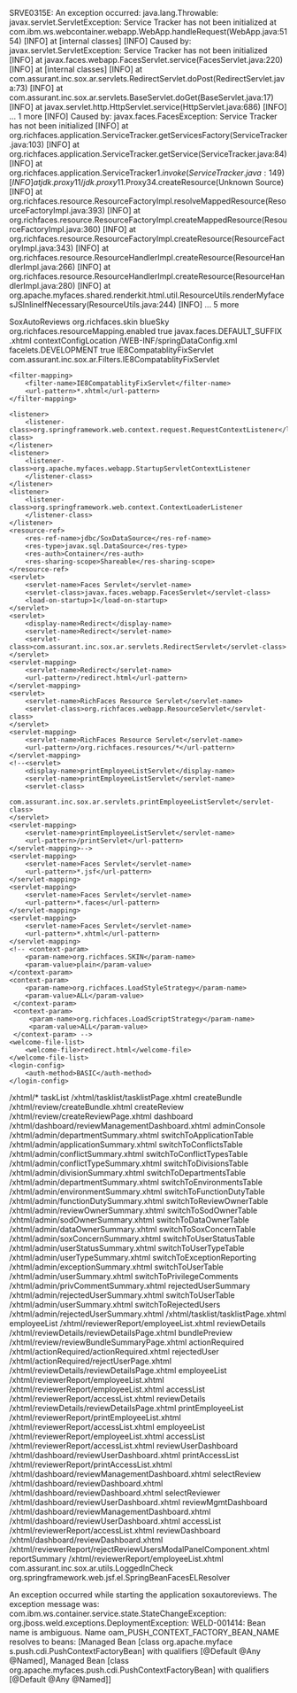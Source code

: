SRVE0315E: An exception occurred: java.lang.Throwable: javax.servlet.ServletException: Service Tracker has not been initialized
at com.ibm.ws.webcontainer.webapp.WebApp.handleRequest(WebApp.java:5154)
[INFO]  at [internal classes]
[INFO] Caused by: javax.servlet.ServletException: Service Tracker has not been initialized
[INFO]  at javax.faces.webapp.FacesServlet.service(FacesServlet.java:220)
[INFO]  at [internal classes]
[INFO]  at com.assurant.inc.sox.ar.servlets.RedirectServlet.doPost(RedirectServlet.java:73)
[INFO]  at com.assurant.inc.sox.ar.servlets.BaseServlet.doGet(BaseServlet.java:17)
[INFO]  at javax.servlet.http.HttpServlet.service(HttpServlet.java:686)
[INFO]  ... 1 more
[INFO] Caused by: javax.faces.FacesException: Service Tracker has not been initialized
[INFO]  at org.richfaces.application.ServiceTracker.getServicesFactory(ServiceTracker.java:103)
[INFO]  at org.richfaces.application.ServiceTracker.getService(ServiceTracker.java:84)
[INFO]  at org.richfaces.application.ServiceTracker$1.invoke(ServiceTracker.java:149)
[INFO]  at jdk.proxy11/jdk.proxy11.$Proxy34.createResource(Unknown Source)
[INFO]  at org.richfaces.resource.ResourceFactoryImpl.resolveMappedResource(ResourceFactoryImpl.java:393)
[INFO]  at org.richfaces.resource.ResourceFactoryImpl.createMappedResource(ResourceFactoryImpl.java:360)
[INFO]  at org.richfaces.resource.ResourceFactoryImpl.createResource(ResourceFactoryImpl.java:343)
[INFO]  at org.richfaces.resource.ResourceHandlerImpl.createResource(ResourceHandlerImpl.java:266)
[INFO]  at org.richfaces.resource.ResourceHandlerImpl.createResource(ResourceHandlerImpl.java:280)
[INFO]  at org.apache.myfaces.shared.renderkit.html.util.ResourceUtils.renderMyfacesJSInlineIfNecessary(ResourceUtils.java:244)
[INFO]  ... 5 more

<?xml version="1.0" encoding="UTF-8"?>
<web-app version="3.1"
		 xmlns="http://xmlns.jcp.org/xml/ns/javaee"
		 xmlns:xsi="http://www.w3.org/2001/XMLSchema-instance"
		 xsi:schemaLocation="http://xmlns.jcp.org/xml/ns/javaee http://xmlns.jcp.org/xml/ns/javaee/web-app_3_1.xsd">

<display-name>SoxAutoReviews</display-name>
	<context-param>
		<param-name>org.richfaces.skin</param-name>
		<param-value>blueSky</param-value>
	</context-param>
	<context-param>
		<param-name>org.richfaces.resourceMapping.enabled</param-name>
		<param-value>true</param-value>
	</context-param>
	<context-param>
		<param-name>javax.faces.DEFAULT_SUFFIX</param-name>
		<param-value>.xhtml</param-value>
	</context-param>
	<context-param>
		<param-name>contextConfigLocation</param-name>
		<param-value>/WEB-INF/springDataConfig.xml</param-value>
	</context-param>
	<context-param>
		<param-name>facelets.DEVELOPMENT</param-name>
		<param-value>true</param-value>
	</context-param>
	<filter>
		<filter-name>IE8CompatablityFixServlet</filter-name>
		<filter-class>
			com.assurant.inc.sox.ar.Filters.IE8CompatablityFixServlet</filter-class>
	</filter>
<!--	<filter>-->
<!--		<display-name>RichFaces Filter</display-name>-->
<!--		<filter-name>richfaces</filter-name>-->
<!--		<filter-class>org.richfaces.webapp.Filter</filter-class>-->
<!--	</filter>-->

	<filter-mapping>
		<filter-name>IE8CompatablityFixServlet</filter-name>
		<url-pattern>*.xhtml</url-pattern>
	</filter-mapping>
<!--	<filter-mapping>-->
<!--		<filter-name>richfaces</filter-name>-->
<!--		<servlet-name>Faces Servlet</servlet-name>-->
<!--		<dispatcher>REQUEST</dispatcher>-->
<!--		<dispatcher>FORWARD</dispatcher>-->
<!--		<dispatcher>INCLUDE</dispatcher>-->
<!--	</filter-mapping>-->
	<listener>
		<listener-class>org.springframework.web.context.request.RequestContextListener</listener-class>
	</listener>
	<listener>
		<listener-class>org.apache.myfaces.webapp.StartupServletContextListener
		</listener-class>
	</listener>
	<listener>
		<listener-class>org.springframework.web.context.ContextLoaderListener
		</listener-class>
	</listener>
	<resource-ref>
		<res-ref-name>jdbc/SoxDataSource</res-ref-name>
		<res-type>javax.sql.DataSource</res-type>
		<res-auth>Container</res-auth>
		<res-sharing-scope>Shareable</res-sharing-scope>
	</resource-ref>
	<servlet>
		<servlet-name>Faces Servlet</servlet-name>
		<servlet-class>javax.faces.webapp.FacesServlet</servlet-class>
		<load-on-startup>1</load-on-startup>
	</servlet>
	<servlet>
		<display-name>Redirect</display-name>
		<servlet-name>Redirect</servlet-name>
		<servlet-class>com.assurant.inc.sox.ar.servlets.RedirectServlet</servlet-class>
	</servlet>
	<servlet-mapping>
		<servlet-name>Redirect</servlet-name>
		<url-pattern>/redirect.html</url-pattern>
	</servlet-mapping>
	<servlet>
		<servlet-name>RichFaces Resource Servlet</servlet-name>
		<servlet-class>org.richfaces.webapp.ResourceServlet</servlet-class>
	</servlet>
	<servlet-mapping>
		<servlet-name>RichFaces Resource Servlet</servlet-name>
		<url-pattern>/org.richfaces.resources/*</url-pattern>
	</servlet-mapping>
	<!--<servlet>
		<display-name>printEmployeeListServlet</display-name>
		<servlet-name>printEmployeeListServlet</servlet-name>
		<servlet-class>
			com.assurant.inc.sox.ar.servlets.printEmployeeListServlet</servlet-class>
	</servlet>
	<servlet-mapping>
		<servlet-name>printEmployeeListServlet</servlet-name>
		<url-pattern>/printServlet</url-pattern>
	</servlet-mapping>-->
	<servlet-mapping>
		<servlet-name>Faces Servlet</servlet-name>
		<url-pattern>*.jsf</url-pattern>
	</servlet-mapping>
	<servlet-mapping>
		<servlet-name>Faces Servlet</servlet-name>
		<url-pattern>*.faces</url-pattern>
	</servlet-mapping>
	<servlet-mapping>
		<servlet-name>Faces Servlet</servlet-name>
		<url-pattern>*.xhtml</url-pattern>
	</servlet-mapping>
	<!-- <context-param>
		<param-name>org.richfaces.SKIN</param-name>
		<param-value>plain</param-value>
	</context-param>
	<context-param>
        <param-name>org.richfaces.LoadStyleStrategy</param-name>
        <param-value>ALL</param-value>
     </context-param>
     <context-param>
         <param-name>org.richfaces.LoadScriptStrategy</param-name>
         <param-value>ALL</param-value>
     </context-param> -->
	<welcome-file-list>
		<welcome-file>redirect.html</welcome-file>
	</welcome-file-list>
	<login-config>
		<auth-method>BASIC</auth-method>
	</login-config>
</web-app>


<faces-config
		xmlns="http://xmlns.jcp.org/xml/ns/javaee"
		xmlns:xsi="http://www.w3.org/2001/XMLSchema-instance"
		xsi:schemaLocation="http://xmlns.jcp.org/xml/ns/javaee http://xmlns.jcp.org/xml/ns/javaee/web-facesconfig_2_3.xsd"
		version="2.3">
	<!--
		Navigations
	-->
	<navigation-rule>
		<from-view-id>/xhtml/*</from-view-id>
		<navigation-case>
			<from-outcome>taskList</from-outcome>
			<to-view-id>/xhtml/tasklist/tasklistPage.xhtml</to-view-id>
		</navigation-case>
		<navigation-case>
			<from-outcome>createBundle</from-outcome>
			<to-view-id>/xhtml/review/createBundle.xhtml</to-view-id>
		</navigation-case>
		<navigation-case>
			<from-outcome>createReview</from-outcome>
			<to-view-id>/xhtml/review/createReviewPage.xhtml</to-view-id>
		</navigation-case>
		<navigation-case>
			<from-outcome>dashboard</from-outcome>
			<to-view-id>/xhtml/dashboard/reviewManagementDashboard.xhtml</to-view-id>
		</navigation-case>
		<navigation-case>
			<from-outcome>adminConsole</from-outcome>
			<to-view-id>/xhtml/admin/departmentSummary.xhtml</to-view-id>
		</navigation-case>
		<navigation-case>
			<from-outcome>switchToApplicationTable</from-outcome>
			<to-view-id>/xhtml/admin/applicationSummary.xhtml</to-view-id>
		</navigation-case>
		<navigation-case>
			<from-outcome>switchToConflictsTable</from-outcome>
			<to-view-id>/xhtml/admin/conflictSummary.xhtml</to-view-id>
		</navigation-case>
		<navigation-case>
			<from-outcome>switchToConflictTypesTable</from-outcome>
			<to-view-id>/xhtml/admin/conflictTypeSummary.xhtml</to-view-id>
		</navigation-case>
		<navigation-case>
			<from-outcome>switchToDivisionsTable</from-outcome>
			<to-view-id>/xhtml/admin/divisionSummary.xhtml</to-view-id>
		</navigation-case>
		<navigation-case>
			<from-outcome>switchToDepartmentsTable</from-outcome>
			<to-view-id>/xhtml/admin/departmentSummary.xhtml</to-view-id>
		</navigation-case>
		<navigation-case>
			<from-outcome>switchToEnvironmentsTable</from-outcome>
			<to-view-id>/xhtml/admin/environmentSummary.xhtml</to-view-id>
		</navigation-case>
		<navigation-case>
			<from-outcome>switchToFunctionDutyTable</from-outcome>
			<to-view-id>/xhtml/admin/functionDutySummary.xhtml</to-view-id>
		</navigation-case>
		<navigation-case>
			<from-outcome>switchToReviewOwnerTable</from-outcome>
			<to-view-id>/xhtml/admin/reviewOwnerSummary.xhtml</to-view-id>
		</navigation-case>
		<navigation-case>
			<from-outcome>switchToSodOwnerTable</from-outcome>
			<to-view-id>/xhtml/admin/sodOwnerSummary.xhtml</to-view-id>
		</navigation-case>
		<navigation-case>
			<from-outcome>switchToDataOwnerTable</from-outcome>
			<to-view-id>/xhtml/admin/dataOwnerSummary.xhtml</to-view-id>
		</navigation-case>
		<navigation-case>
			<from-outcome>switchToSoxConcernTable</from-outcome>
			<to-view-id>/xhtml/admin/soxConcernSummary.xhtml</to-view-id>
		</navigation-case>
		<navigation-case>
			<from-outcome>switchToUserStatusTable</from-outcome>
			<to-view-id>/xhtml/admin/userStatusSummary.xhtml</to-view-id>
		</navigation-case>
		<navigation-case>
			<from-outcome>switchToUserTypeTable</from-outcome>
			<to-view-id>/xhtml/admin/userTypeSummary.xhtml</to-view-id>
		</navigation-case>
		<navigation-case>
			<from-outcome>switchToExceptionReporting</from-outcome>
			<to-view-id>/xhtml/admin/exceptionSummary.xhtml</to-view-id>
		</navigation-case>
		<navigation-case>
			<from-outcome>switchToUserTable</from-outcome>
			<to-view-id>/xhtml/admin/userSummary.xhtml</to-view-id>
		</navigation-case>
		<navigation-case>
			<from-outcome>switchToPrivilegeComments</from-outcome>
			<to-view-id>/xhtml/admin/privCommentSummary.xhtml</to-view-id>
		</navigation-case>
		<!-- made this change
		<navigation-case>
			<from-outcome>updateFieldPrivComment</from-outcome>
			<to-view-id>/xhtml/admin/updateFieldPrivComment.xhtml</to-view-id>
		</navigation-case>-->
		<navigation-case>
			<from-outcome>rejectedUserSummary</from-outcome>
			<to-view-id>/xhtml/admin/rejectedUserSummary.xhtml</to-view-id>
		</navigation-case>
		<navigation-case>
			<from-outcome>switchToUserTable</from-outcome>
			<to-view-id>/xhtml/admin/userSummary.xhtml</to-view-id>
		</navigation-case>
		<navigation-case>
			<from-outcome>switchToRejectedUsers</from-outcome>
			<to-view-id>/xhtml/admin/rejectedUserSummary.xhtml</to-view-id>
		</navigation-case>
	</navigation-rule>
	<navigation-rule>
		<from-view-id>/xhtml/tasklist/tasklistPage.xhtml</from-view-id>
		<navigation-case>
			<from-outcome>employeeList</from-outcome>
			<to-view-id>/xhtml/reviewerReport/employeeList.xhtml</to-view-id>
		</navigation-case>
		<navigation-case>
			<from-outcome>reviewDetails</from-outcome>
			<to-view-id>/xhtml/reviewDetails/reviewDetailsPage.xhtml</to-view-id>
		</navigation-case>
		<navigation-case>
			<from-outcome>bundlePreview</from-outcome>
			<to-view-id>/xhtml/review/reviewBundleSummaryPage.xhtml</to-view-id>
		</navigation-case>
		<navigation-case>
			<from-outcome>actionRequired</from-outcome>
			<to-view-id>/xhtml/actionRequired/actionRequired.xhtml</to-view-id>
		</navigation-case>
		<navigation-case>
			<from-outcome>rejectedUser</from-outcome>
			<to-view-id>/xhtml/actionRequired/rejectUserPage.xhtml</to-view-id>
		</navigation-case>
	</navigation-rule>
	<navigation-rule>
		<from-view-id>/xhtml/reviewDetails/reviewDetailsPage.xhtml</from-view-id>
		<navigation-case>
			<from-outcome>employeeList</from-outcome>
			<to-view-id>/xhtml/reviewerReport/employeeList.xhtml</to-view-id>
		</navigation-case>
	</navigation-rule>
	<navigation-rule>
		<from-view-id>/xhtml/reviewerReport/employeeList.xhtml</from-view-id>
		<navigation-case>
			<from-outcome>accessList</from-outcome>
			<to-view-id>/xhtml/reviewerReport/accessList.xhtml</to-view-id>
		</navigation-case>
		<navigation-case>
			<from-outcome>reviewDetails</from-outcome>
			<to-view-id>/xhtml/reviewDetails/reviewDetailsPage.xhtml</to-view-id>
		</navigation-case>
		<navigation-case>
			<from-outcome>printEmployeeList</from-outcome>
			<to-view-id>/xhtml/reviewerReport/printEmployeeList.xhtml</to-view-id>
		</navigation-case>
	</navigation-rule>
	<navigation-rule>
		<from-view-id>/xhtml/reviewerReport/accessList.xhtml</from-view-id>
		<navigation-case>
			<from-outcome>employeeList</from-outcome>
			<to-view-id>/xhtml/reviewerReport/employeeList.xhtml</to-view-id>
		</navigation-case>
		<navigation-case>
			<from-outcome>accessList</from-outcome>
			<to-view-id>/xhtml/reviewerReport/accessList.xhtml</to-view-id>
		</navigation-case>
		<navigation-case>
			<from-outcome>reviewUserDashboard</from-outcome>
			<to-view-id>/xhtml/dashboard/reviewUserDashboard.xhtml</to-view-id>
		</navigation-case>
		<navigation-case>
			<from-outcome>printAccessList</from-outcome>
			<to-view-id>/xhtml/reviewerReport/printAccessList.xhtml</to-view-id>
		</navigation-case>
	</navigation-rule>
	<navigation-rule>
		<from-view-id>/xhtml/dashboard/reviewManagementDashboard.xhtml</from-view-id>
		<navigation-case>
			<from-outcome>selectReview</from-outcome>
			<to-view-id>/xhtml/dashboard/reviewDashboard.xhtml</to-view-id>
		</navigation-case>
	</navigation-rule>
	<navigation-rule>
		<from-view-id>/xhtml/dashboard/reviewDashboard.xhtml</from-view-id>
		<navigation-case>
			<from-outcome>selectReviewer</from-outcome>
			<to-view-id>/xhtml/dashboard/reviewUserDashboard.xhtml</to-view-id>
		</navigation-case>
		<navigation-case>
			<from-outcome>reviewMgmtDashboard</from-outcome>
			<to-view-id>/xhtml/dashboard/reviewManagementDashboard.xhtml</to-view-id>
		</navigation-case>
	</navigation-rule>
	<navigation-rule>
		<from-view-id>/xhtml/dashboard/reviewUserDashboard.xhtml</from-view-id>
		<navigation-case>
			<from-outcome>accessList</from-outcome>
			<to-view-id>/xhtml/reviewerReport/accessList.xhtml</to-view-id>
		</navigation-case>
		<navigation-case>
			<from-outcome>reviewDashboard</from-outcome>
			<to-view-id>/xhtml/dashboard/reviewDashboard.xhtml</to-view-id>
		</navigation-case>
	</navigation-rule>
	<navigation-rule>
		<from-view-id>/xhtml/reviewerReport/rejectReviewUsersModalPanelComponent.xhtml</from-view-id>
		<navigation-case>
			<from-outcome>reportSummary</from-outcome>
			<to-view-id>/xhtml/reviewerReport/employeeList.xhtml</to-view-id>
		</navigation-case>
	</navigation-rule>
	<lifecycle>
		<phase-listener>com.assurant.inc.sox.ar.utils.LoggedInCheck</phase-listener>
	</lifecycle>
	<application>
		<el-resolver>org.springframework.web.jsf.el.SpringBeanFacesELResolver</el-resolver>
	</application>
</faces-config>


An exception occurred while starting the application soxautoreviews. The exception message was: com.ibm.ws.container.service.state.StateChangeException:
 org.jboss.weld.exceptions.DeploymentException: WELD-001414: Bean name is ambiguous. Name oam_PUSH_CONTEXT_FACTORY_BEAN_NAME resolves to beans: [Managed Bean [class org.apache.myface
s.push.cdi.PushContextFactoryBean] with qualifiers [@Default @Any @Named], Managed Bean [class org.apache.myfaces.push.cdi.PushContextFactoryBean] with qualifiers [@Default @Any @Named]]


